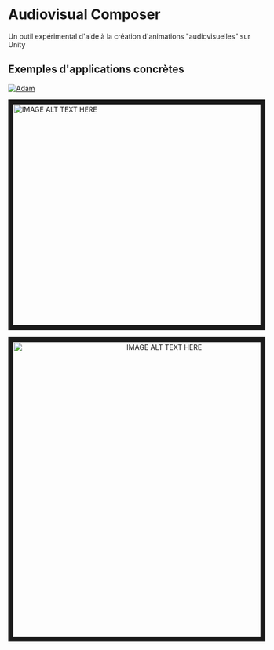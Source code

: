 # Audiovisual Composer
Un outil expérimental d'aide à la création d'animations "audiovisuelles" sur Unity

## Exemples d'applications concrètes



[![Adam](http://img.youtube.com/vi/V6Zo68uQPqE/hqdefault.jpg)](http://www.youtube.com/watch?v=V6Zo68uQPqE)

<a href="http://www.youtube.com/watch?feature=player_embedded&v=V6Zo68uQPqE
" target="_blank"><img src="http://img.youtube.com/vi/V6Zo68uQPqE/maxresdefault.jpg" 
alt="IMAGE ALT TEXT HERE" width="800" height="450" border="10" /></a>


<p align="center">
  <a href="http://www.youtube.com/watch?feature=player_embedded&v=V6Zo68uQPqE
  " target="_blank"><img src="http://img.youtube.com/vi/V6Zo68uQPqE/maxresdefault.jpg" 
  alt="IMAGE ALT TEXT HERE" width="600" height="auto" border="10" /></a>
</p>
